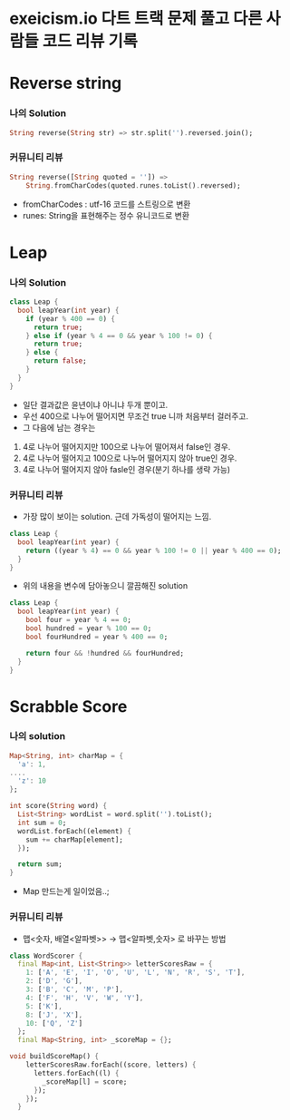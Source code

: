 # exeicism.io 다트 트랙 문제 풀고 다른 사람들 코드 리뷰 기록

# Reverse string

### 나의 Solution

```dart
String reverse(String str) => str.split('').reversed.join();

```

### 커뮤니티 리뷰

```dart
String reverse([String quoted = '']) =>
    String.fromCharCodes(quoted.runes.toList().reversed);
```

- fromCharCodes : utf-16 코드를 스트링으로 변환
- runes: String을 표현해주는 정수 유니코드로 변환

# Leap

### 나의 Solution

```dart
class Leap {
  bool leapYear(int year) {
    if (year % 400 == 0) {
      return true;
    } else if (year % 4 == 0 && year % 100 != 0) {
      return true;
    } else {
      return false;
    }
  }
}
```

- 일단 결과값은 윤년이냐 아니냐 두개 뿐이고.
- 우선 400으로 나누어 떨어지면 무조건 true 니까 처음부터 걸러주고.
- 그 다음에 남는 경우는

1. 4로 나누어 떨어지지만 100으로 나누어 떨어져서 false인 경우.
2. 4로 나누어 떨어지고 100으로 나누어 떨어지지 않아 true인 경우.
3. 4로 나누어 떨어지지 않아 fasle인 경우(분기 하나를 생략 가능)

### 커뮤니티 리뷰

- 가장 많이 보이는 solution. 근데 가독성이 떨어지는 느낌.

```dart
class Leap {
  bool leapYear(int year) {
    return ((year % 4) == 0 && year % 100 != 0 || year % 400 == 0);
  }
}
```

- 위의 내용을 변수에 담아놓으니 깔끔해진 solution

```dart
class Leap {
  bool leapYear(int year) {
    bool four = year % 4 == 0;
    bool hundred = year % 100 == 0;
    bool fourHundred = year % 400 == 0;

    return four && !hundred && fourHundred;
  }
}
```

# Scrabble Score

### 나의 solution

```dart
Map<String, int> charMap = {
  'a': 1,
....
  'z': 10
};

int score(String word) {
  List<String> wordList = word.split('').toList();
  int sum = 0;
  wordList.forEach((element) {
    sum += charMap[element];
  });

  return sum;
}
```

- Map 만드는게 일이었음..;

### 커뮤니티 리뷰

- 맵<숫자, 배열<알파벳>> → 맵<알파벳,숫자> 로 바꾸는 방법

```dart
class WordScorer {
  final Map<int, List<String>> letterScoresRaw = {
    1: ['A', 'E', 'I', 'O', 'U', 'L', 'N', 'R', 'S', 'T'],
    2: ['D', 'G'],
    3: ['B', 'C', 'M', 'P'],
    4: ['F', 'H', 'V', 'W', 'Y'],
    5: ['K'],
    8: ['J', 'X'],
    10: ['Q', 'Z']
  };
  final Map<String, int> _scoreMap = {};

void buildScoreMap() {
    letterScoresRaw.forEach((score, letters) {
      letters.forEach((l) {
        _scoreMap[l] = score;
      });
    });
  }
```
